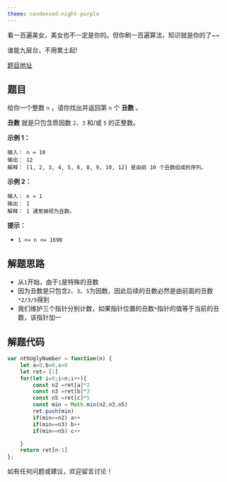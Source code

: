 ```yaml
---
theme: condensed-night-purple
---
```


看一百遍美女，美女也不一定是你的。但你刷一百遍算法，知识就是你的了~~

谁能九层台，不用累土起!

[题目地址](https://leetcode-cn.com/problems/ugly-number-ii/)

<!-- more -->


## 题目

给你一个整数 `n` ，请你找出并返回第 `n` 个 **丑数** 。

**丑数** 就是只包含质因数 `2`、`3` 和/或 `5` 的正整数。

**示例 1：**

```
输入： n = 10
输出： 12
解释： [1, 2, 3, 4, 5, 6, 8, 9, 10, 12] 是由前 10 个丑数组成的序列。
```

**示例 2：**

```
输入： n = 1
输出： 1
解释： 1 通常被视为丑数。
```

**提示：**

-   `1 <= n <= 1690`

## 解题思路

- 从`1`开始，由于`1`是特殊的丑数
- 因为丑数是只包含`2`、`3`、`5`为因数，因此后续的丑数必然是由前面的丑数`*2/3/5`得到
- 我们维护三个指针分别计数，如果指针位置的丑数`*`指针的值等于当前的丑数，该指针加一

## 解题代码

```js
var nthUglyNumber = function(n) {
    let a=0,b=0,c=0
    let ret= [1]
    for(let i=0;i<n;i++){
        const n2 =ret[a]*2
        const n3 =ret[b]*3
        const n5 =ret[c]*5
        const min = Math.min(n2,n3,n5)
        ret.push(min)
        if(min==n2) a++
        if(min==n3) b++
        if(min==n5) c++

    }
    return ret[n-1]
};
```

如有任何问题或建议，欢迎留言讨论！

